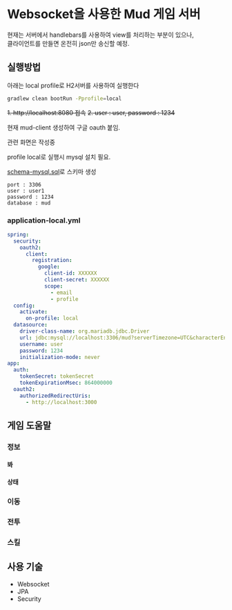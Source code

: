 # Websocket을 사용한 Mud 게임 서버

현재는 서버에서 handlebars를 사용하여 view를 처리하는 부분이 있으나,  
클라이언트를 만들면 온전히 json만 송신할 예정.

## 실행방법

아래는 local profile로 H2서버를 사용하여 실행한다

```bash
gradlew clean bootRun -Pprofile=local
```

~~1. http://localhost:8080 접속~~
~~2. user : user, password : 1234~~

현재 mud-client 생성하여 구글 oauth 붙임.

관련 화면은 작성중

profile local로 실행시 mysql 설치 필요.

[schema-mysql.sql](/src/main/resources/schema-mysql.sql)로 스키마 생성  

```
port : 3306
user : user1
password : 1234
database : mud
```

### application-local.yml

```yaml
spring:
  security:
    oauth2:
      client:
        registration:
          google:
            client-id: XXXXXX
            client-secret: XXXXXX
            scope:
              - email
              - profile
  config:
    activate:
      on-profile: local
  datasource:
    driver-class-name: org.mariadb.jdbc.Driver
    url: jdbc:mysql://localhost:3306/mud?serverTimezone=UTC&characterEncoding=UTF-8
    username: user
    password: 1234
    initialization-mode: never
app:
  auth:
    tokenSecret: tokenSecret
    tokenExpirationMsec: 864000000
  oauth2:
    authorizedRedirectUris:
      - http://localhost:3000
```

## 게임 도움말

### 정보

#### 봐

#### 상태

### 이동

### 전투

### 스킬

## 사용 기술

- Websocket
- JPA
- Security
